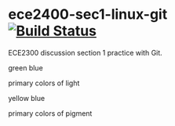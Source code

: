 # ece2400-sec1-linux-git [![Build Status](https://travis-ci.org/nicoleslin/ece2400-sec1-linux-git.svg?branch=master)](https://travis-ci.org/nicoleslin/ece2400-sec1-linux-git)
ECE2300 discussion section 1 practice with Git.

green
blue

primary colors of light

yellow
blue

primary colors of pigment